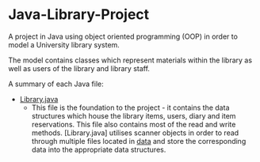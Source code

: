 # Java-Library-Project
A project in Java using object oriented programming (OOP) in order to model a University library system.

The model contains classes which represent materials within the library as well as users of the library and library staff.

A summary of each Java file:

* [Library.java](https://github.com/SHussain84/Java-Library-Project/blob/main/Library.java)
	* This file is the foundation to the project - it contains the data structures which house the library items, users, diary and item reservations. This file also contains most of the read and write methods. [Library.java] utilises scanner objects in order to read through multiple files located in [data](https://github.com/SHussain84/Java-Library-Project/tree/main/data) and store the corresponding data into the appropriate data structures. 

